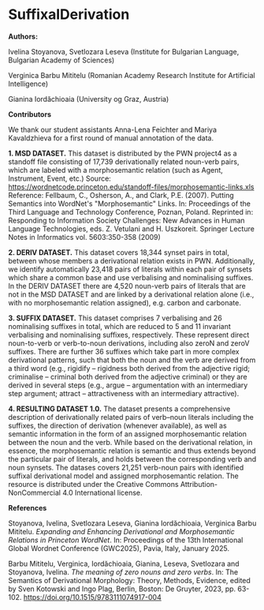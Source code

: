 # SuffixalDerivation

**Authors:** 

Ivelina Stoyanova, Svetlozara Leseva (Institute for Bulgarian Language, Bulgarian Academy of Sciences)

Verginica Barbu Mititelu (Romanian Academy Research Institute for Artificial Intelligence)

Gianina Iordăchioaia (University og Graz, Austria)

**Contributors**

We thank our student assistants Anna-Lena Feichter and Mariya Kavaldzhieva for a first round of manual annotation of the data.

**1. MSD DATASET.**
This dataset is distributed by the PWN project4 as a standoff file consisting of 17,739 derivationally related noun-verb pairs,
which are labeled with a morphosemantic relation (such as Agent, Instrument, Event, etc.) 
Source: https://wordnetcode.princeton.edu/standoff-files/morphosemantic-links.xls
Reference: Fellbaum, C., Osherson, A., and Clark, P.E. (2007). Putting Semantics into WordNet's "Morphosemantic" Links. 
In: Proceedings of the Third Language and Technology Conference, Poznan, Poland. Reprinted in: Responding to Information 
Society Challenges: New Advances in Human Language Technologies, eds. Z. Vetulani and H. Uszkoreit. Springer Lecture 
Notes in Informatics vol. 5603:350-358 (2009)

**2. DERIV DATASET.**
This dataset covers 18,344 synset pairs in total, between whose members a derivational relation exists in PWN. Additionally, 
we identify automatically 23,418 pairs of literals within each pair of synsets which share a common base and use 
verbalising and nominalising suffixes.
In the DERIV DATASET there are 4,520 noun-verb pairs of literals that are not in the MSD DATASET and are linked 
by a derivational relation alone (i.e., with no morphosemantic relation assigned), e.g. carbon and carbonate.

**3. SUFFIX DATASET.**
This dataset comprises 7 verbalising and 26 nominalising suffixes in total, which are reduced to 5 and 11 invariant
verbalising and nominalising suffixes, respectively. These represent direct noun-to-verb or verb-to-noun derivations, 
including also zeroN and zeroV suffixes. There are further 36 suffixes which take part in more complex derivational 
patterns, such that both the noun and the verb are derived from a third word (e.g., rigidify – rigidness both 
derived from the adjective rigid; criminalise – criminal both derived from the adjective criminal) or they are 
derived in several steps (e.g., argue – argumentation with an intermediary step argument; attract – attractiveness 
with an intermediary attractive).

**4. RESULTING DATASET 1.0.** 
The dataset presents a comprehensive description of derivationally related pairs of verb–noun literals including
the suffixes, the direction of derivation (whenever available), as well as semantic information in the
form of an assigned morphosemantic relation between the noun and the verb. While based on the derivational 
relation, in essence, the morphosemantic relation is semantic and thus extends beyond the particular pair of 
literals, and holds between the corresponding verb and noun synsets.
The datases covers 21,251 verb-noun pairs with identified suffixal derivational model and assigned morphosemantic 
relation. The resource is distributed under the Creative Commons Attribution-NonCommercial 4.0 International license.

**References**

Stoyanova, Ivelina, Svetlozara Leseva, Gianina Iordăchioaia, Verginica Barbu Mititelu. _Expanding and 
Enhancing Derivational and Morphosemantic Relations in Princeton WordNet_. In: Proceedings of the 
13th International Global Wordnet Conference (GWC2025), Pavia, Italy, January 2025.

Barbu Mititelu, Verginica, Iordăchioaia, Gianina, Leseva, Svetlozara and Stoyanova, Ivelina. 
_The meaning of zero nouns and zero verbs_. In: The Semantics of Derivational Morphology: 
Theory, Methods, Evidence, edited by Sven Kotowski and Ingo Plag, Berlin, Boston: De Gruyter, 
2023, pp. 63-102. https://doi.org/10.1515/9783111074917-004



